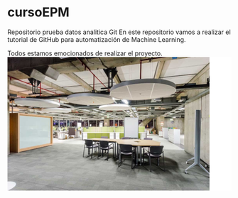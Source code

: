 # cursoEPM
Repositorio prueba datos analitica Git
En este repositorio vamos a realizar el tutorial de GitHub para automatización de Machine Learning.

Todos estamos emocionados de realizar el proyecto.
![collage](https://github.com/WilsonG1976/cursoEPM/blob/main/Imagenes/epm1.jpg?raw=true)
